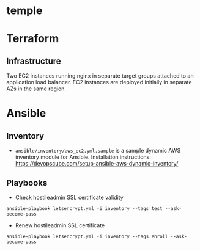 # temple

# Terraform

## Infrastructure

Two EC2 instances running nginx in separate target groups attached to an application load balancer. EC2 instances are deployed initially in separate AZs in the same region.

# Ansible

## Inventory

* `ansible/inventory/aws_ec2.yml.sample` is a sample dynamic AWS inventory module for Ansible. Installation instructions: https://devopscube.com/setup-ansible-aws-dynamic-inventory/

## Playbooks

* Check hostileadmin SSL certificate validity

```
ansible-playbook letsencrypt.yml -i inventory --tags test --ask-become-pass
```

* Renew hostileadmin SSL certificate

```
ansible-playbook letsencrypt.yml -i inventory --tags enroll --ask-become-pass
```
